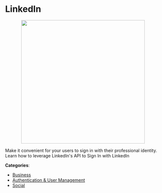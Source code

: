 # LinkedIn
<p align="center">
    <img width="400" src="https://raw.githubusercontent.com/apis-list/apis-list/apis/linkedin/logo_256x256.png" />
</p>

Make it convenient for your users to sign in with their professional identity.  Learn how to leverage LinkedIn's API to Sign In with LinkedIn



**Categories**:
- [Business](https://github.com/apis-list/apis-list#business)
- [Authentication & User Management](https://github.com/apis-list/apis-list#authentication-and-user-management)
- [Social](https://github.com/apis-list/apis-list#social)



